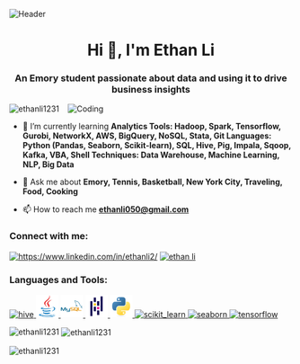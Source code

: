 ![Header](./your-header-image-name.png)



<h1 align="center">Hi 👋, I'm Ethan Li</h1>
<h3 align="center">An Emory student passionate about data and using it to drive business insights</h3>
<img align="right" alt="Coding" width="400" src="https://cdn.dribbble.com/users/1162077/screenshots/3848914/programmer.gif">


<p align="left"> <img src="https://komarev.com/ghpvc/?username=ethanli1231&label=Profile%20views&color=0e75b6&style=flat" alt="ethanli1231" /> </p>


- 🌱 I’m currently learning **Analytics Tools: Hadoop, Spark, Tensorflow, Gurobi, NetworkX, AWS, BigQuery, NoSQL, Stata, Git Languages: Python (Pandas, Seaborn, Scikit-learn), SQL, Hive, Pig, Impala, Sqoop, Kafka, VBA, Shell Techniques: Data Warehouse, Machine Learning, NLP, Big Data**

- 💬 Ask me about **Emory, Tennis, Basketball, New York City, Traveling, Food, Cooking**

- 📫 How to reach me **ethanli050@gmail.com**

<h3 align="left">Connect with me:</h3>
<p align="left">
<a href="https://linkedin.com/in/https://www.linkedin.com/in/ethanli2/" target="blank"><img align="center" src="https://raw.githubusercontent.com/rahuldkjain/github-profile-readme-generator/master/src/images/icons/Social/linked-in-alt.svg" alt="https://www.linkedin.com/in/ethanli2/" height="30" width="40" /></a>
<a href="https://fb.com/ethan li" target="blank"><img align="center" src="https://raw.githubusercontent.com/rahuldkjain/github-profile-readme-generator/master/src/images/icons/Social/facebook.svg" alt="ethan li" height="30" width="40" /></a>
</p>

<h3 align="left">Languages and Tools:</h3>
<p align="left"> <a href="https://hive.apache.org/" target="_blank" rel="noreferrer"> <img src="https://www.vectorlogo.zone/logos/apache_hive/apache_hive-icon.svg" alt="hive" width="40" height="40"/> </a> <a href="https://www.java.com" target="_blank" rel="noreferrer"> <img src="https://raw.githubusercontent.com/devicons/devicon/master/icons/java/java-original.svg" alt="java" width="40" height="40"/> </a> <a href="https://www.mysql.com/" target="_blank" rel="noreferrer"> <img src="https://raw.githubusercontent.com/devicons/devicon/master/icons/mysql/mysql-original-wordmark.svg" alt="mysql" width="40" height="40"/> </a> <a href="https://pandas.pydata.org/" target="_blank" rel="noreferrer"> <img src="https://raw.githubusercontent.com/devicons/devicon/2ae2a900d2f041da66e950e4d48052658d850630/icons/pandas/pandas-original.svg" alt="pandas" width="40" height="40"/> </a> <a href="https://www.python.org" target="_blank" rel="noreferrer"> <img src="https://raw.githubusercontent.com/devicons/devicon/master/icons/python/python-original.svg" alt="python" width="40" height="40"/> </a> <a href="https://scikit-learn.org/" target="_blank" rel="noreferrer"> <img src="https://upload.wikimedia.org/wikipedia/commons/0/05/Scikit_learn_logo_small.svg" alt="scikit_learn" width="40" height="40"/> </a> <a href="https://seaborn.pydata.org/" target="_blank" rel="noreferrer"> <img src="https://seaborn.pydata.org/_images/logo-mark-lightbg.svg" alt="seaborn" width="40" height="40"/> </a> <a href="https://www.tensorflow.org" target="_blank" rel="noreferrer"> <img src="https://www.vectorlogo.zone/logos/tensorflow/tensorflow-icon.svg" alt="tensorflow" width="40" height="40"/> </a> </p>

<p><img align="left" src="https://github-readme-stats.vercel.app/api/top-langs?username=ethanli1231&show_icons=true&locale=en&layout=compact" alt="ethanli1231" /></p>

<p>&nbsp;<img align="center" src="https://github-readme-stats.vercel.app/api?username=ethanli1231&show_icons=true&locale=en" alt="ethanli1231" /></p>

<p><img align="center" src="https://github-readme-streak-stats.herokuapp.com/?user=ethanli1231&" alt="ethanli1231" /></p>
